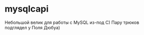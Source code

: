 mysqlcapi
=========

Небольшой велик для работы с MySQL из-под С)
Пару трюков подглядел у Поля Дюбуа)